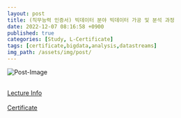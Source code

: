 ```yaml
---
layout: post
title: (직무능력 인증서) 빅데이터 분야 빅데이터 가공 및 분석 과정
date: 2022-12-07 08:16:58 +0900
published: true
categories: [Study, L-Certificate]
tags: [certificate,bigdata,analysis,datastreams]
img_path: /assets/img/post/
---
```


![Post-Image](CERTIFICATE-bigdata_analysis.png)
<br><br>

[Lecture Info](https://www.matchup.kr/job/educationCourse.do)
<br><br>
[Certificate](https://www.matchup.kr/job/educationCourse.do)
